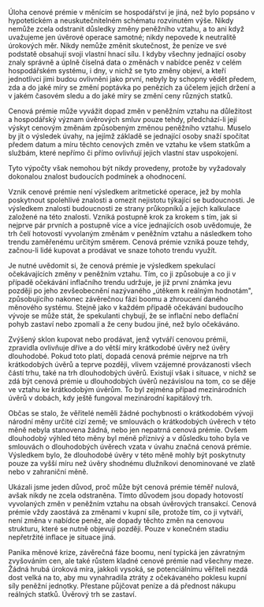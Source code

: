 Úloha cenové prémie v měnícím se hospodářství je jiná, než bylo popsáno v hypotetickém a neuskutečnitelném schématu rozvinutém výše. Nikdy nemůže zcela odstranit důsledky změny peněžního vztahu, a to ani když uvažujeme jen úvěrové operace samotné; nikdy nepovede k neutralitě úrokových měr. Nikdy nemůže změnit skutečnost, že peníze ve své podstatě obsahují svoji vlastní hnací sílu. I kdyby všechny jednající osoby znaly správně a úplně číselná data o změnách v nabídce peněz v celém hospodářském systému, i dny, v nichž se tyto změny objeví, a kteří jednotlivci jimi budou ovlivněni jako první, nebyly by schopny vědět předem, zda a do jaké míry se změní poptávka po penězích za účelem jejich držení a v jakém časovém sledu a do jaké míry se změní ceny různých statků.

Cenová prémie může vyvážit dopad změn v peněžním vztahu na důležitost a hospodářský význam úvěrových smluv pouze tehdy, předchází-li její výskyt cenovým změnám způsobeným změnou peněžního vztahu. Muselo by jít o výsledek úvahy, na jejímž základě se jednající osoby snaží spočítat předem datum a míru těchto cenových změn ve vztahu ke všem statkům a službám, které nepřímo či přímo ovlivňují jejich vlastní stav uspokojení.

Tyto výpočty však nemohou být nikdy provedeny, protože by vyžadovaly dokonalou znalost budoucích podmínek a ohodnocení.

Vznik cenové prémie není výsledkem aritmetické operace, jež by mohla poskytnout spolehlivé znalosti a omezit nejistotu týkající se budoucnosti. Je výsledkem znalosti budoucnosti ze strany průkopníků a jejich kalkulace založené na této znalosti. Vzniká postupně krok za krokem s tím, jak si nejprve pár prvních a postupně více a více jednajících osob uvědomuje, že trh čelí hotovostí vyvolaným změnám v peněžním vztahu a následkem toho trendu zaměřenému určitým směrem. Cenová prémie vzniká pouze tehdy, začnou-li lidé kupovat a prodávat ve snaze tohoto trendu využít.

Je nutné uvědomit si, že cenová prémie je výsledkem spekulací očekávajících změny v peněžním vztahu. Tím, co ji způsobuje a co ji v případě očekávání inflačního trendu udržuje, je již první známka jevu později po jeho zevšeobecnění nazývaného „útěkem k reálným hodnotám", způsobujícího nakonec závěrečnou fázi boomu a zhroucení daného měnového systému. Stejně jako v každém případě očekávání budoucího vývoje se může stát, že spekulanti chybují, že se inflační nebo deflační pohyb zastaví nebo zpomalí a že ceny budou jiné, než bylo očekáváno.

Zvýšený sklon kupovat nebo prodávat, jenž vytváří cenovou prémii, zpravidla ovlivňuje dříve a do větší míry krátkodobé úvěry než úvěry dlouhodobé. Pokud toto platí, dopadá cenová prémie nejprve na trh krátkodobých úvěrů a teprve později, vlivem vzájemné provázanosti všech částí trhu, také na trh dlouhodobých úvěrů. Existují však i situace, v nichž se zdá být cenová prémie u dlouhodobých úvěrů nezávislou na tom, co se děje ve vztahu ke krátkodobým úvěrům. To byl zejména případ mezinárodních úvěrů v dobách, kdy ještě fungoval mezinárodní kapitálový trh.

Občas se stalo, že věřitelé neměli žádné pochybnosti o krátkodobém vývoji národní měny určité cizí země; ve smlouvách o krátkodobých úvěrech v této měně nebyla stanovena žádná, nebo jen nepatrná cenová prémie. Ovšem dlouhodobý výhled této měny byl méně příznivý a v důsledku toho byla ve smlouvách o dlouhodobých úvěrech vzata v úvahu značná cenová prémie. Výsledkem bylo, že dlouhodobé úvěry v této měně mohly být poskytnuty pouze za vyšší míru než úvěry shodnému dlužníkovi denominované ve zlatě nebo v zahraniční měně.

Ukázali jsme jeden důvod, proč může být cenová prémie téměř nulová, avšak nikdy ne zcela odstraněna. Tímto důvodem jsou dopady hotovostí vyvolaných změn v peněžním vztahu na obsah úvěrových transakcí. Cenová prémie vždy zaostává za změnami v kupní síle, protože tím, co ji vytváří, není změna v nabídce peněz, ale dopady těchto změn na cenovou strukturu, které se nutně objevují později. Pouze v konečném stadiu nepřetržité inflace je situace jiná.

Panika měnové krize, závěrečná fáze boomu, není typická jen závratným zvyšováním cen, ale také růstem kladné cenové prémie nad všechny meze. Žádná hrubá úroková míra, jakkoli vysoká, se potenciálnímu věřiteli nezdá dost velká na to, aby mu vynahradila ztráty z očekávaného poklesu kupní síly peněžní jednotky. Přestane půjčovat peníze a dá přednost nákupu reálných statků. Úvěrový trh se zastaví.